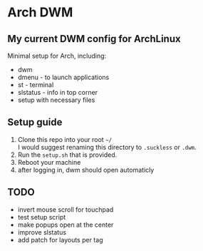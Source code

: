 # Arch DWM
## My current DWM config for ArchLinux
Minimal setup for Arch, including:
- dwm 
- dmenu - to launch applications
- st - terminal
- slstatus - info in top corner
- setup with necessary files
## Setup guide
1. Clone this repo into your root `~/`  
    I would suggest renaming this directory to `.suckless` or `.dwm`. 
2. Run the `setup.sh` that is provided.
3. Reboot your machine
4. after logging in, dwm should open automaticly

## TODO
- invert mouse scroll for touchpad
- test setup script
- make popups open at the center
- improve slstatus
- add patch for layouts per tag